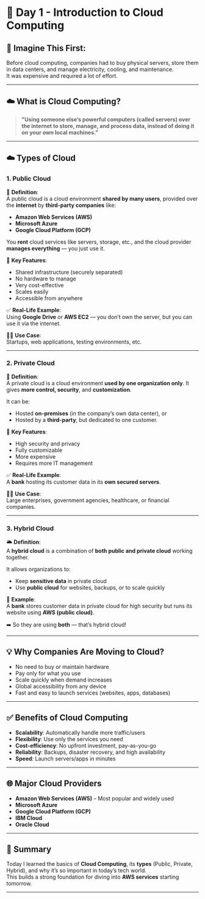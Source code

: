 # 📅 Day 1 - Introduction to Cloud Computing

## 💭 Imagine This First:
Before cloud computing, companies had to buy physical servers, store them in data centers, and manage electricity, cooling, and maintenance.  
It was expensive and required a lot of effort.

---

## ☁️ What is Cloud Computing?

> **"Using someone else’s powerful computers (called servers) over the internet to store, manage, and process data, instead of doing it on your own local machines."**

---

## ☁️ Types of Cloud

### 1. Public Cloud

🔹 **Definition**:  
A public cloud is a cloud environment **shared by many users**, provided over the **internet** by **third-party companies** like:

- **Amazon Web Services (AWS)**
- **Microsoft Azure**
- **Google Cloud Platform (GCP)**

You **rent** cloud services like servers, storage, etc., and the cloud provider **manages everything** — you just use it.

🔑 **Key Features**:
- Shared infrastructure (securely separated)
- No hardware to manage
- Very cost-effective
- Scales easily
- Accessible from anywhere

✅ **Real-Life Example**:  
Using **Google Drive** or **AWS EC2** — you don’t own the server, but you can use it via the internet.

👨‍💻 **Use Case**:  
Startups, web applications, testing environments, etc.

---

### 2. Private Cloud

🔹 **Definition**:  
A private cloud is a cloud environment **used by one organization only**. It gives **more control, security**, and **customization**.

It can be:
- Hosted **on-premises** (in the company’s own data center), or
- Hosted by a **third-party**, but dedicated to one customer.

🔑 **Key Features**:
- High security and privacy
- Fully customizable
- More expensive
- Requires more IT management

✅ **Real-Life Example**:  
A **bank** hosting its customer data in its **own secured servers**.

👨‍💻 **Use Case**:  
Large enterprises, government agencies, healthcare, or financial companies.

---

### 3. Hybrid Cloud

🌥️ **Definition**:  
A **hybrid cloud** is a combination of **both public and private cloud** working together.

It allows organizations to:
- Keep **sensitive data** in private cloud
- Use **public cloud** for websites, backups, or to scale quickly

🔧 **Example**:  
A **bank** stores customer data in private cloud for high security but runs its website using **AWS (public cloud)**.

➡️ So they are using **both** — that’s hybrid cloud!

---

## 💡 Why Companies Are Moving to Cloud?

- No need to buy or maintain hardware
- Pay only for what you use
- Scale quickly when demand increases
- Global accessibility from any device
- Fast and easy to launch services (websites, apps, databases)

---

## ✅ Benefits of Cloud Computing

- **Scalability**: Automatically handle more traffic/users
- **Flexibility**: Use only the services you need
- **Cost-efficiency**: No upfront investment, pay-as-you-go
- **Reliability**: Backups, disaster recovery, and high availability
- **Speed**: Launch servers/apps in minutes

---

## 🌐 Major Cloud Providers

- **Amazon Web Services (AWS)** – Most popular and widely used
- **Microsoft Azure**
- **Google Cloud Platform (GCP)**
- **IBM Cloud**
- **Oracle Cloud**

---

## 🧾 Summary

Today I learned the basics of **Cloud Computing**, its **types** (Public, Private, Hybrid), and why it’s so important in today’s tech world.  
This builds a strong foundation for diving into **AWS services** starting tomorrow.

---
